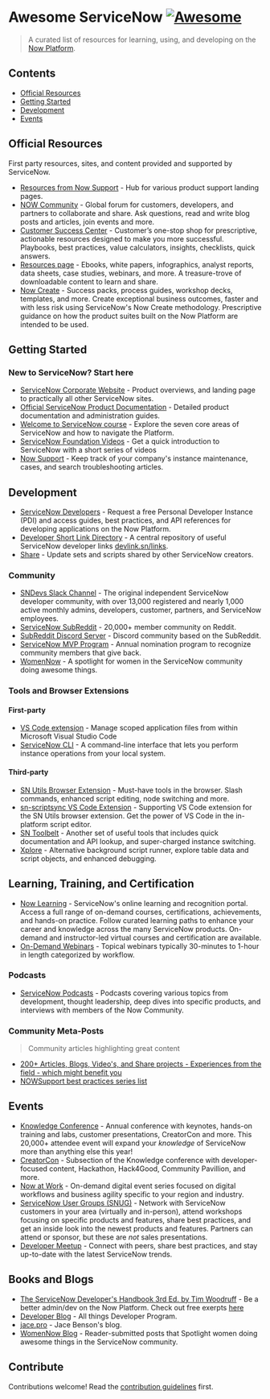 # Awesome ServiceNow [![Awesome](https://awesome.re/badge.svg)](https://awesome.re)

> A curated list of resources for learning, using, and developing on the [Now Platform](https://www.servicenow.com/).

## Contents

- [Official Resources](#section)
- [Getting Started](#gettingstarted)
- [Development](#development)
- [Events](#events)

## Official Resources

First party resources, sites, and content provided and supported by ServiceNow.

- [Resources from Now Support](https://support.servicenow.com/kb?id=kb_article_view&sysparm_article=KB0540930) - Hub for various product support landing pages.
- [NOW Community](https://community.servicenow.com/community?id=community_home) - Global forum for customers, developers, and partners to collaborate and share. Ask questions, read and write blog posts and articles, join events and more.
- [Customer Success Center](https://www.servicenow.com/success.html) - Customer’s one-stop shop for prescriptive, actionable resources designed to make you more successful. Playbooks, best practices, value calculators, insights, checklists, quick answers.
- [Resources page](https://www.servicenow.com/resources.html) - Ebooks, white papers, infographics, analyst reports, data sheets, case studies, webinars, and more. A treasure-trove of downloadable content to learn and share.
- [Now Create](https://nowlearning.servicenow.com/nowcreate) - Success packs, process guides, workshop decks, templates, and more. Create exceptional business outcomes, faster and with less risk using ServiceNow's Now Create methodology. Prescriptive guidance on how the product suites built on the Now Platform are intended to be used.

## Getting Started

### New to ServiceNow? Start here

- [ServiceNow Corporate Website](https://servicenow.com) - Product overviews, and landing page to practically all other ServiceNow sites.
- [Official ServiceNow Product Documentation](https://docs.servicenow.com/) - Detailed product documentation and administration guides.
- [Welcome to ServiceNow course](https://nowlearning.servicenow.com/lxp/en/now-platform/welcome-to-servicenow?id=learning_course_prev&course_id=2f61d383475cf95890542034846d4307) - Explore the seven core areas of ServiceNow and how to navigate the Platform.
- [ServiceNow Foundation Videos](https://community.servicenow.com/community?id=community_article&sys_id=a2dc2a65dbd0dbc01dcaf3231f96197e) - Get a quick introduction to ServiceNow with a short series of videos
- [Now Support](https://support.servicenow.com/now) - Keep track of your company's instance maintenance, cases, and search troubleshooting articles.

## Development

- [ServiceNow Developers](https://developer.servicenow.com/) - Request a free Personal Developer Instance (PDI) and access guides, best practices, and API references for developing applications on the Now Platform.
- [Developer Short Link Directory](https://devlink.sn/links) - A central repository of useful ServiceNow developer links [devlink.sn/links](devlink.sn/links).
- [Share](https://developer.servicenow.com/connect.do#!/share) - Update sets and scripts shared by other ServiceNow creators.

### Community

- [SNDevs Slack Channel](https://sndevs.com/) - The original independent ServiceNow developer community, with over 13,000 registered and nearly 1,000 active monthly admins, developers, customer, partners, and ServiceNow employees.
- [ServiceNow SubReddit](https://www.reddit.com/r/servicenow) - 20,000+ member community on Reddit.
- [SubReddit Discord Server](https://discord.com/invite/EBXYZw3) - Discord community based on the SubReddit.
- [ServiceNow MVP Program](https://www.servicenow.com/community/mvp-program/ct-p/mvp) - Annual nomination program to recognize community members that give back.
- [WomenNow](https://www.womennow.sn/) - A spotlight for women in the ServiceNow community doing awesome things.

### Tools and Browser Extensions

#### First-party

- [VS Code extension](https://marketplace.visualstudio.com/items?itemName=ServiceNow.now-vscode) - Manage scoped application files from within Microsoft Visual Studio Code
- [ServiceNow CLI](https://docs.servicenow.com/bundle/rome-application-development/page/build/servicenow-cli/concept/servicenow-cli.html) - A command-line interface that lets you perform instance operations from your local system.

#### Third-party

- [SN Utils Browser Extension](https://www.arnoudkooi.com/) - Must-have tools in the browser. Slash commands, enhanced script editing, node switching and more.
- [sn-scriptsync VS Code Extension](https://marketplace.visualstudio.com/items?itemName=arnoudkooicom.sn-scriptsync) - Supporting VS Code extension for the SN Utils browser extension. Get the power of VS Code in the in-platform script editor.
- [SN Toolbelt](https://chrome.google.com/webstore/detail/servicenow-tool-belt/jflcifhpkilfaomlnikfaaccmpidkmln) - Another set of useful tools that includes quick documentation and API lookup, and super-charged instance switching.
- [Xplore](https://github.com/jneale/Xplore) - Alternative background script runner, explore table data and script objects, and enhanced debugging.

## Learning, Training, and Certification

- [Now Learning](https://nowlearning.service-now.com/lxp) - ServiceNow's online learning and recognition portal. Access a full range of on-demand courses, certifications, achievements, and hands-on practice. Follow curated learning paths to enhance your career and knowledge across the many ServiceNow products. On-demand and instructor-led virtual courses and certification are available.
- [On-Demand Webinars](https://www.servicenow.com/events/on-demand-webinars.html) - Topical webinars typically 30-minutes to 1-hour in length categorized by workflow.

### Podcasts

- [ServiceNow Podcasts](https://community.servicenow.com/community?id=community_static&sys_id=935466acdbaa94d49e691ea66896199a) - Podcasts covering various topics from development, thought leadership, deep dives into specific products, and interviews with members of the Now Community.

### Community Meta-Posts

> Community articles highlighting great content

- [200+ Articles, Blogs, Video's, and Share projects - Experiences from the field - which might benefit you](https://community.servicenow.com/community?id=community_blog&sys_id=14e51965db2200d013b5fb24399619fb)
- [NOWSupport best practices series list](https://community.servicenow.com/community?id=community_blog&sys_id=6e7d6269dbd0dbc01dcaf3231f9619c0)

## Events

- [Knowledge Conference](https://knowledge.servicenow.com/) - Annual conference with keynotes, hands-on training and labs, customer presentations, CreatorCon and more. This 20,000+ attendee event will expand your _knowledge_ of ServiceNow more than anything else this year!
- [CreatorCon](https://knowledge.servicenow.com/creatorcon.html) - Subsection of the Knowledge conference with developer-focused content, Hackathon, Hack4Good, Community Pavillion, and more.
- [Now at Work](https://www.servicenow.com/now-at-work.html) - On-demand digital event series focused on digital workflows and business agility specific to your region and industry.
- [ServiceNow User Groups (SNUG)](https://community.servicenow.com/community?id=community_user_group) - Network with ServiceNow customers in your area (virtually and in-person), attend workshops focusing on specific products and features, share best practices, and get an inside look into the newest products and features. Partners can attend or sponsor, but these are _not_ sales presentations.
- [Developer Meetup](https://www.meetup.com/pro/servicenowdevprogram/) - Connect with peers, share best practices, and stay up-to-date with the latest ServiceNow trends.

## Books and Blogs

- [The ServiceNow Developer's Handbook 3rd Ed. by Tim Woodruff](https://handbook.snc.guru/) - Be a better admin/dev on the Now Platform. Check out free exerpts [here](https://timothywoodruff.com/handbook-exports)
- [Developer Blog](https://www.servicenow.com/community/developer-advocate-blog/bg-p/developer-advocate-blog) - All things Developer Program.
- [jace.pro](https://jace.pro/blog/) - Jace Benson's blog.
- [WomenNow Blog](https://www.womennow.sn/posts) - Reader-submitted posts that Spotlight women doing awesome things in the ServiceNow community.

## Contribute

Contributions welcome! Read the [contribution guidelines](contributing.md) first.
